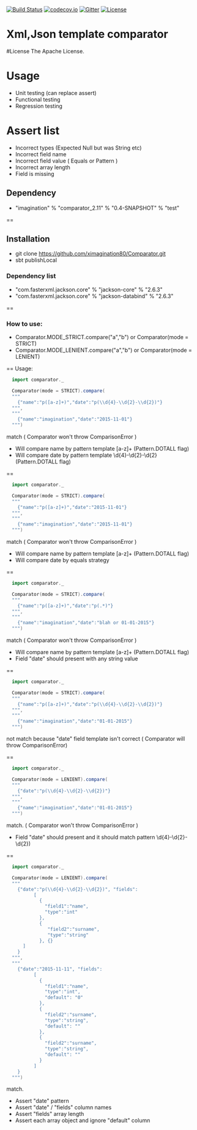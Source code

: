 [![Build Status](https://travis-ci.org/ximagination80/Comparator.png)](https://travis-ci.org/ximagination80/Comparator)
[![codecov.io](https://codecov.io/github/ximagination80/Comparator/coverage.svg?branch=master)](https://codecov.io/github/ximagination80/Comparator?branch=master)
[![Gitter](https://badges.gitter.im/Join%20Chat.svg)](https://gitter.im/ximagination80/Comparator?utm_source=badge&utm_medium=badge&utm_campaign=pr-badge)
[![License](http://img.shields.io/:license-Apache%202-red.svg)](http://www.apache.org/licenses/LICENSE-2.0.txt)
# Xml,Json template comparator

#License
The Apache License.

# Usage

* Unit testing (can replace assert)
* Functional testing
* Regression testing

# Assert list

* Incorrect types (Expected Null but was String etc)
* Incorrect field name
* Incorrect field value ( Equals or Pattern )
* Incorrect array length
* Field is missing

## Dependency

* "imagination" % "comparator_2.11" % "0.4-SNAPSHOT" % "test"

==
## Installation

* git clone https://github.com/ximagination80/Comparator.git
* sbt publishLocal

### Dependency list

* "com.fasterxml.jackson.core" % "jackson-core" % "2.6.3"
* "com.fasterxml.jackson.core" % "jackson-databind" % "2.6.3"

==
### How to use:

* Comparator.MODE_STRICT.compare("a","b") or Comparator(mode = STRICT)
* Comparator.MODE_LENIENT.compare("a","b") or Comparator(mode = LENIENT)

==
Usage:

```scala
  import comparator._

  Comparator(mode = STRICT).compare(
  """
    {"name":"p([a-z]+)","date":"p(\\d{4}-\\d{2}-\\d{2})"}
  """,
  """
    {"name":"imagination","date":"2015-11-01"}
  """)
```
  match ( Comparator won't throw ComparisonError )

* Will compare name by pattern template [a-z]+ (Pattern.DOTALL flag)
* Will compare date by pattern template \\d{4}-\\d{2}-\\d{2} (Pattern.DOTALL flag)

==
```scala
  import comparator._

  Comparator(mode = STRICT).compare(
  """
    {"name":"p([a-z]+)","date":"2015-11-01"}
  """,
  """
    {"name":"imagination","date":"2015-11-01"}
  """)
```
  match ( Comparator won't throw ComparisonError )

* Will compare name by pattern template [a-z]+ (Pattern.DOTALL flag)
* Will compare date by equals strategy

==
```scala
  import comparator._

  Comparator(mode = STRICT).compare(
  """
    {"name":"p([a-z]+)","date":"p(.*)"}
  """,
  """
    {"name":"imagination","date":"blah or 01-01-2015"}
  """)
```
  match ( Comparator won't throw ComparisonError )

* Will compare name by pattern template [a-z]+ (Pattern.DOTALL flag)
* Field "date" should present with any string value

==
```scala
  import comparator._

  Comparator(mode = STRICT).compare(
  """
    {"name":"p([a-z]+)","date":"p(\\d{4}-\\d{2}-\\d{2})"}
  """,
  """
    {"name":"imagination","date":"01-01-2015"}
  """)
```
  not match because "date" field template isn't correct ( Comparator will throw ComparisonError)

==
```scala
  import comparator._

  Comparator(mode = LENIENT).compare(
  """
    {"date":"p(\\d{4}-\\d{2}-\\d{2})"}
  """,
  """
    {"name":"imagination","date":"01-01-2015"}
  """)
```
  match. ( Comparator won't throw ComparisonError )

* Field "date" should present and it should match pattern \\d{4}-\\d{2}-\\d{2})

==
```scala
  import comparator._

  Comparator(mode = LENIENT).compare(
  """
    {"date":"p(\\d{4}-\\d{2}-\\d{2})", "fields":
          [
            {
              "field1":"name",
              "type":"int"
            },
            {
               "field2":"surname",
               "type":"string"
            }, {}
      ]
    }
  """,
  """
    {"date":"2015-11-11", "fields":
          [
            {
              "field1":"name",
              "type":"int",
              "default": "0"
            },
            {
              "field2":"surname",
              "type":"string",
              "default": ""
            },
            {
              "field2":"surname",
              "type":"string",
              "default": ""
            }
          ] 
    }
  """)
```
  match. 
  
* Assert "date" pattern
* Assert "date" / "fields" column names
* Assert "fields" array length
* Assert each array object and ignore "default" column

